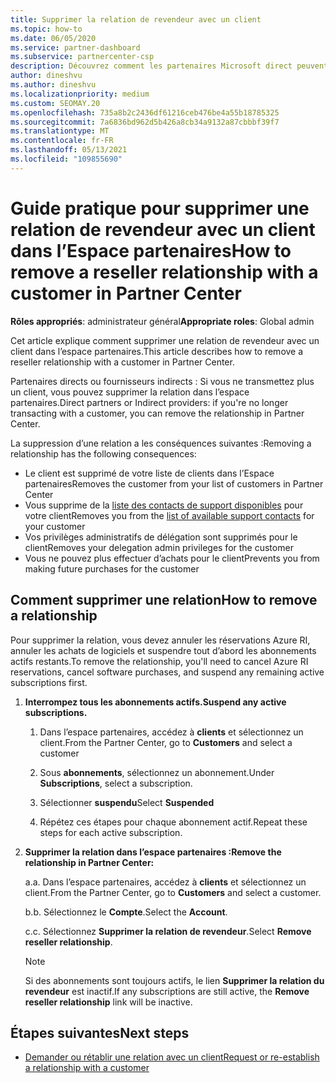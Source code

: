 ```yaml
---
title: Supprimer la relation de revendeur avec un client
ms.topic: how-to
ms.date: 06/05/2020
ms.service: partner-dashboard
ms.subservice: partnercenter-csp
description: Découvrez comment les partenaires Microsoft direct peuvent supprimer des clients de leur liste, supprimer des privilèges d’administrateur délégué et arrêter la prise en charge ou l’achat d’un client.
author: dineshvu
ms.author: dineshvu
ms.localizationpriority: medium
ms.custom: SEOMAY.20
ms.openlocfilehash: 735a8b2c2436df61216ceb476be4a55b18785325
ms.sourcegitcommit: 7a6836bd962d5b426a8cb34a9132a87cbbbf39f7
ms.translationtype: MT
ms.contentlocale: fr-FR
ms.lasthandoff: 05/13/2021
ms.locfileid: "109855690"
---
```

# <a name="how-to-remove-a-reseller-relationship-with-a-customer-in-partner-center"></a><span data-ttu-id="be445-103">Guide pratique pour supprimer une relation de revendeur avec un client dans l’Espace partenaires</span><span class="sxs-lookup"><span data-stu-id="be445-103">How to remove a reseller relationship with a customer in Partner Center</span></span>

<span data-ttu-id="be445-104">**Rôles appropriés**: administrateur général</span><span class="sxs-lookup"><span data-stu-id="be445-104">**Appropriate roles**: Global admin</span></span>

<span data-ttu-id="be445-105">Cet article explique comment supprimer une relation de revendeur avec un client dans l’espace partenaires.</span><span class="sxs-lookup"><span data-stu-id="be445-105">This article describes how to remove a reseller relationship with a customer in Partner Center.</span></span>

<span data-ttu-id="be445-106">Partenaires directs ou fournisseurs indirects : Si vous ne transmettez plus un client, vous pouvez supprimer la relation dans l’espace partenaires.</span><span class="sxs-lookup"><span data-stu-id="be445-106">Direct partners or Indirect providers: if you're no longer transacting with a customer, you can remove the relationship in Partner Center.</span></span>

<span data-ttu-id="be445-107">La suppression d’une relation a les conséquences suivantes :</span><span class="sxs-lookup"><span data-stu-id="be445-107">Removing a relationship has the following consequences:</span></span>

- <span data-ttu-id="be445-108">Le client est supprimé de votre liste de clients dans l’Espace partenaires</span><span class="sxs-lookup"><span data-stu-id="be445-108">Removes the customer from your list of customers in Partner Center</span></span>
- <span data-ttu-id="be445-109">Vous supprime de la [liste des contacts de support disponibles](assign-support-contacts.md) pour votre client</span><span class="sxs-lookup"><span data-stu-id="be445-109">Removes you from the [list of available support contacts](assign-support-contacts.md) for your customer</span></span>
- <span data-ttu-id="be445-110">Vos privilèges administratifs de délégation sont supprimés pour le client</span><span class="sxs-lookup"><span data-stu-id="be445-110">Removes your delegation admin privileges for the customer</span></span>
- <span data-ttu-id="be445-111">Vous ne pouvez plus effectuer d’achats pour le client</span><span class="sxs-lookup"><span data-stu-id="be445-111">Prevents you from making future purchases for the customer</span></span>

## <a name="how-to-remove-a-relationship"></a><span data-ttu-id="be445-112">Comment supprimer une relation</span><span class="sxs-lookup"><span data-stu-id="be445-112">How to remove a relationship</span></span>

<span data-ttu-id="be445-113">Pour supprimer la relation, vous devez annuler les réservations Azure RI, annuler les achats de logiciels et suspendre tout d’abord les abonnements actifs restants.</span><span class="sxs-lookup"><span data-stu-id="be445-113">To remove the relationship, you'll need to cancel Azure RI reservations, cancel software purchases, and suspend any remaining active subscriptions first.</span></span>

1. <span data-ttu-id="be445-114">**Interrompez tous les abonnements actifs.**</span><span class="sxs-lookup"><span data-stu-id="be445-114">**Suspend any active subscriptions.**</span></span>

   1. <span data-ttu-id="be445-115">Dans l’espace partenaires, accédez à **clients** et sélectionnez un client.</span><span class="sxs-lookup"><span data-stu-id="be445-115">From the Partner Center, go to **Customers** and select a customer</span></span>

   2. <span data-ttu-id="be445-116">Sous **abonnements**, sélectionnez un abonnement.</span><span class="sxs-lookup"><span data-stu-id="be445-116">Under **Subscriptions**, select a subscription.</span></span>

   3. <span data-ttu-id="be445-117">Sélectionner **suspendu**</span><span class="sxs-lookup"><span data-stu-id="be445-117">Select **Suspended**</span></span>

   4. <span data-ttu-id="be445-118">Répétez ces étapes pour chaque abonnement actif.</span><span class="sxs-lookup"><span data-stu-id="be445-118">Repeat these steps for each active subscription.</span></span>

2. <span data-ttu-id="be445-119">**Supprimer la relation dans l’espace partenaires :**</span><span class="sxs-lookup"><span data-stu-id="be445-119">**Remove the relationship in Partner Center:**</span></span>

   <span data-ttu-id="be445-120">a.</span><span class="sxs-lookup"><span data-stu-id="be445-120">a.</span></span> <span data-ttu-id="be445-121">Dans l’espace partenaires, accédez à **clients** et sélectionnez un client.</span><span class="sxs-lookup"><span data-stu-id="be445-121">From the Partner Center, go to **Customers** and select a customer.</span></span>

   <span data-ttu-id="be445-122">b.</span><span class="sxs-lookup"><span data-stu-id="be445-122">b.</span></span> <span data-ttu-id="be445-123">Sélectionnez le **Compte**.</span><span class="sxs-lookup"><span data-stu-id="be445-123">Select the **Account**.</span></span>

   <span data-ttu-id="be445-124">c.</span><span class="sxs-lookup"><span data-stu-id="be445-124">c.</span></span> <span data-ttu-id="be445-125">Sélectionnez **Supprimer la relation de revendeur**.</span><span class="sxs-lookup"><span data-stu-id="be445-125">Select **Remove reseller relationship**.</span></span>

   > [!NOTE]
   > <span data-ttu-id="be445-126">Si des abonnements sont toujours actifs, le lien **Supprimer la relation du revendeur** est inactif.</span><span class="sxs-lookup"><span data-stu-id="be445-126">If any subscriptions are still active, the **Remove reseller relationship** link will be inactive.</span></span>

## <a name="next-steps"></a><span data-ttu-id="be445-127">Étapes suivantes</span><span class="sxs-lookup"><span data-stu-id="be445-127">Next steps</span></span>

- [<span data-ttu-id="be445-128">Demander ou rétablir une relation avec un client</span><span class="sxs-lookup"><span data-stu-id="be445-128">Request or re-establish a relationship with a customer</span></span>](request-a-relationship-with-a-customer.md)
